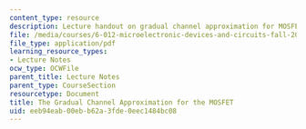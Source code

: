 ```yaml
---
content_type: resource
description: Lecture handout on gradual channel approximation for MOSFETs.
file: /media/courses/6-012-microelectronic-devices-and-circuits-fall-2009/eeb94eab00ebb62a3fde0eec1484bc08_MIT6_012F09_lec11_gradual.pdf
file_type: application/pdf
learning_resource_types:
- Lecture Notes
ocw_type: OCWFile
parent_title: Lecture Notes
parent_type: CourseSection
resourcetype: Document
title: The Gradual Channel Approximation for the MOSFET
uid: eeb94eab-00eb-b62a-3fde-0eec1484bc08
---
```

